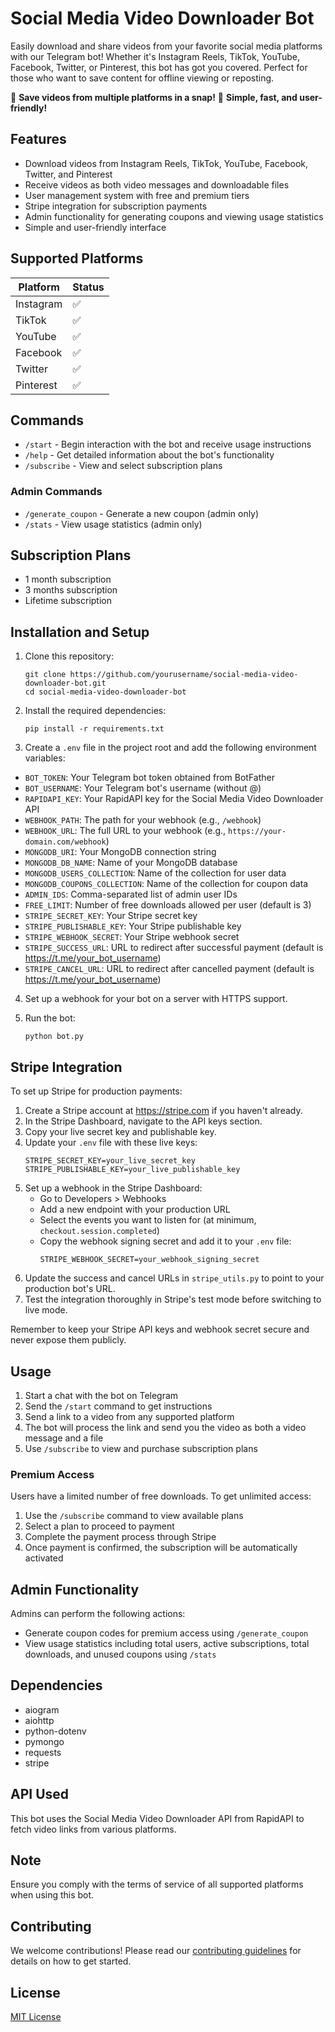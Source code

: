 # Social Media Video Downloader Bot

Easily download and share videos from your favorite social media platforms with our Telegram bot! Whether it's Instagram Reels, TikTok, YouTube, Facebook, Twitter, or Pinterest, this bot has got you covered. Perfect for those who want to save content for offline viewing or reposting.

🎥 **Save videos from multiple platforms in a snap!**
🚀 **Simple, fast, and user-friendly!**

## Features

- Download videos from Instagram Reels, TikTok, YouTube, Facebook, Twitter, and Pinterest
- Receive videos as both video messages and downloadable files
- User management system with free and premium tiers
- Stripe integration for subscription payments
- Admin functionality for generating coupons and viewing usage statistics
- Simple and user-friendly interface

## Supported Platforms

| Platform  | Status |
| --------- | ------ |
| Instagram | ✅     |
| TikTok    | ✅     |
| YouTube   | ✅     |
| Facebook  | ✅     |
| Twitter   | ✅     |
| Pinterest | ✅     |

## Commands

- `/start` - Begin interaction with the bot and receive usage instructions
- `/help` - Get detailed information about the bot's functionality
- `/subscribe` - View and select subscription plans

### Admin Commands

- `/generate_coupon` - Generate a new coupon (admin only)
- `/stats` - View usage statistics (admin only)

## Subscription Plans

- 1 month subscription
- 3 months subscription
- Lifetime subscription

## Installation and Setup

1. Clone this repository:

   ```
   git clone https://github.com/yourusername/social-media-video-downloader-bot.git
   cd social-media-video-downloader-bot
   ```

2. Install the required dependencies:

   ```
   pip install -r requirements.txt
   ```

3. Create a `.env` file in the project root and add the following environment variables:

- `BOT_TOKEN`: Your Telegram bot token obtained from BotFather
- `BOT_USERNAME`: Your Telegram bot's username (without @)
- `RAPIDAPI_KEY`: Your RapidAPI key for the Social Media Video Downloader API
- `WEBHOOK_PATH`: The path for your webhook (e.g., `/webhook`)
- `WEBHOOK_URL`: The full URL to your webhook (e.g., `https://your-domain.com/webhook`)
- `MONGODB_URI`: Your MongoDB connection string
- `MONGODB_DB_NAME`: Name of your MongoDB database
- `MONGODB_USERS_COLLECTION`: Name of the collection for user data
- `MONGODB_COUPONS_COLLECTION`: Name of the collection for coupon data
- `ADMIN_IDS`: Comma-separated list of admin user IDs
- `FREE_LIMIT`: Number of free downloads allowed per user (default is 3)
- `STRIPE_SECRET_KEY`: Your Stripe secret key
- `STRIPE_PUBLISHABLE_KEY`: Your Stripe publishable key
- `STRIPE_WEBHOOK_SECRET`: Your Stripe webhook secret
- `STRIPE_SUCCESS_URL`: URL to redirect after successful payment (default is https://t.me/your_bot_username)
- `STRIPE_CANCEL_URL`: URL to redirect after cancelled payment (default is https://t.me/your_bot_username)

4. Set up a webhook for your bot on a server with HTTPS support.

5. Run the bot:
   ```
   python bot.py
   ```

## Stripe Integration

To set up Stripe for production payments:

1. Create a Stripe account at https://stripe.com if you haven't already.
2. In the Stripe Dashboard, navigate to the API keys section.
3. Copy your live secret key and publishable key.
4. Update your `.env` file with these live keys:
   ```
   STRIPE_SECRET_KEY=your_live_secret_key
   STRIPE_PUBLISHABLE_KEY=your_live_publishable_key
   ```
5. Set up a webhook in the Stripe Dashboard:
   - Go to Developers > Webhooks
   - Add a new endpoint with your production URL
   - Select the events you want to listen for (at minimum, `checkout.session.completed`)
   - Copy the webhook signing secret and add it to your `.env` file:
     ```
     STRIPE_WEBHOOK_SECRET=your_webhook_signing_secret
     ```
6. Update the success and cancel URLs in `stripe_utils.py` to point to your production bot's URL.
7. Test the integration thoroughly in Stripe's test mode before switching to live mode.

Remember to keep your Stripe API keys and webhook secret secure and never expose them publicly.

## Usage

1. Start a chat with the bot on Telegram
2. Send the `/start` command to get instructions
3. Send a link to a video from any supported platform
4. The bot will process the link and send you the video as both a video message and a file
5. Use `/subscribe` to view and purchase subscription plans

### Premium Access

Users have a limited number of free downloads. To get unlimited access:

1. Use the `/subscribe` command to view available plans
2. Select a plan to proceed to payment
3. Complete the payment process through Stripe
4. Once payment is confirmed, the subscription will be automatically activated

## Admin Functionality

Admins can perform the following actions:

- Generate coupon codes for premium access using `/generate_coupon`
- View usage statistics including total users, active subscriptions, total downloads, and unused coupons using `/stats`

## Dependencies

- aiogram
- aiohttp
- python-dotenv
- pymongo
- requests
- stripe

## API Used

This bot uses the Social Media Video Downloader API from RapidAPI to fetch video links from various platforms.

## Note

Ensure you comply with the terms of service of all supported platforms when using this bot.

## Contributing

We welcome contributions! Please read our [contributing guidelines](CONTRIBUTING.md) for details on how to get started.

## License

[MIT License](LICENSE)

